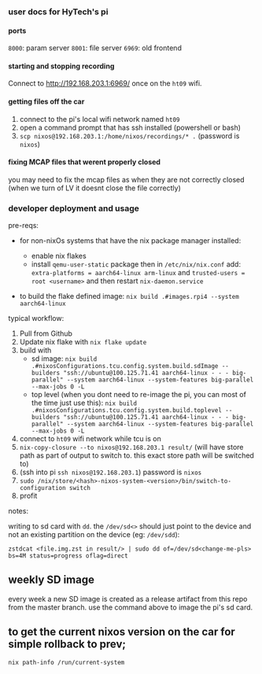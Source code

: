 ### user docs for HyTech's pi

#### ports
`8000`: param server
`8001`: file server
`6969`: old frontend


#### starting and stopping recording

Connect to http://192.168.203.1:6969/ once on the `ht09` wifi.

#### getting files off the car

1. connect to the pi's local wifi network named `ht09`
2. open a command prompt that has ssh installed (powershell or bash)
3. `scp nixos@192.168.203.1:/home/nixos/recordings/* .` (password is `nixos`)


#### fixing MCAP files that werent properly closed
you may need to fix the mcap files as when they are not correctly closed (when we turn of LV it doesnt close the file correctly)
### developer deployment and usage
pre-reqs:

- for non-nixOs systems that have the nix package manager installed:
    - enable nix flakes
    - install `qemu-user-static` package then in `/etc/nix/nix.conf` add:
        `extra-platforms = aarch64-linux arm-linux` and `trusted-users = root <username>` and then restart `nix-daemon.service`


- to build the flake defined image: `nix build .#images.rpi4 --system aarch64-linux`

typical workflow:

1. Pull from Github
2. Update nix flake with `nix flake update`
4. build with 
    - sd image: `nix build .#nixosConfigurations.tcu.config.system.build.sdImage --builders "ssh://ubuntu@100.125.71.41 aarch64-linux - - - big-parallel" --system aarch64-linux --system-features big-parallel --max-jobs 0 -L`
    - top level (when you dont need to re-image the pi, you can most of the time just use this):
    `nix build .#nixosConfigurations.tcu.config.system.build.toplevel --builders "ssh://ubuntu@100.125.71.41 aarch64-linux - - - big-parallel" --system aarch64-linux --system-features big-parallel --max-jobs 0 -L` 
5. connect to `ht09` wifi network while tcu is on
6. `nix-copy-closure --to nixos@192.168.203.1 result/` (will have store path as part of output to switch to. this exact store path will be switched to)
7. (ssh into pi `ssh nixos@192.168.203.1`) password is `nixos`
8. `sudo /nix/store/<hash>-nixos-system-<version>/bin/switch-to-configuration switch`
9. profit


notes:

writing to sd card with `dd`. the `/dev/sd<>` should just point to the device and not an existing partition on the device (eg: `/dev/sdd`):
```
zstdcat <file.img.zst in result/> | sudo dd of=/dev/sd<change-me-pls> bs=4M status=progress oflag=direct
```

## weekly SD image 

every week a new SD image is created as a release artifact from this repo from the master branch. use the command above to image the pi's sd card.

## to get the current nixos version on the car for simple rollback to prev;

```
nix path-info /run/current-system
```